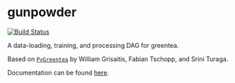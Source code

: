 gunpowder
=========
[![Build Status](https://travis-ci.org/funkey/gunpowder.svg?branch=master)](https://travis-ci.org/funkey/gunpowder)

A data-loading, training, and processing DAG for greentea.

Based on [`PyGreentea`](https://github.com/TuragaLab/PyGreentea) by William Grisaitis, Fabian Tschopp, and Srini Turaga.

Documentation can be found [here](https://funkey.github.io/gunpowder).
